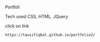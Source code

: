 Portfoli 

Tech used  CSS, HTML, JQuery



click on link	
	
	https://tausifiqbal.github.io/portfolio2/

